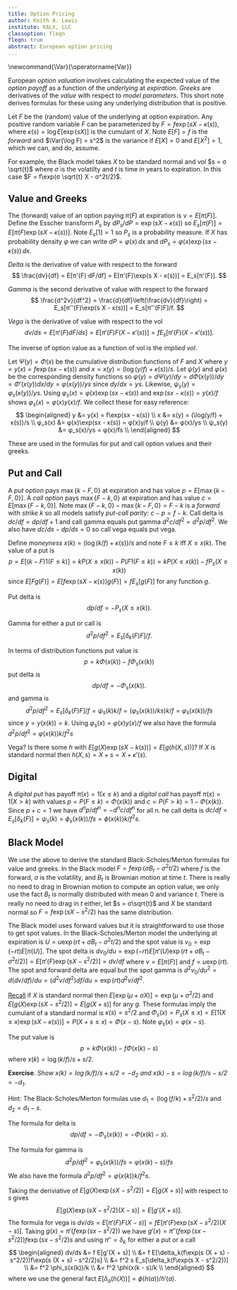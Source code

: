 ```yaml
---
title: Option Pricing
author: Keith A. Lewis
institute: KALX, LLC
classoption: fleqn
fleqn: true
abstract: European option pricing
...
```


\newcommand{\Var}{\operatorname{Var}}

European _option valuation_ involves calculating the expected value of
the _option payoff_ as a function of the _underlying_ at _expiration_.
_Greeks_ are derivatives of the _value_ with respect to _model parameters_.
This short note derives formulas for these using any underlying distribution
that is positive.

Let $F$ be the (random) value of the underlying at option expiration.
Any positive random variable $F$ can be parameterized by
$F = f \exp(s X - κ(s))$, where $κ(s) = \log E[\exp(s X)]$ is the cumulant of $X$.
Note $E[F] = f$ is the _forward_ and $\Var(\log F) = s^2$ is the variance
if $E[X] = 0$ and $E[X^2] = 1$, which we can, and do, assume.

For example, the Black model takes $X$ to be standard normal and _vol_
$s = σ \sqrt{t}$ where $σ$ is the volatilty and $t$ is time in years to expiration.
In this case $F = f\exp(σ \sqrt{t} X - σ^2t/2)$.

## Value and Greeks

The (forward) value of an option paying $π(F)$ at expiration is $v = E[π(F)]$.
Define the Esscher transform $P_s$ by $dP_s/dP = \exp(s X - κ(s))$ 
so $E_s[π(F)] = E[π(F)\exp(s X - κ(s))]$. Note $E_s[1] = 1$ so $P_s$ is a probability measure.
If $X$ has probability density $φ$ we can write $dP = φ(x)\,dx$
and $dP_s = φ(x)\exp(s x -  κ(s))\,dx$.

_Delta_ is the derivative of value with respect to the forward
$$
  \frac{dv}{df} = E[π'(F) dF/df] = E[π'(F)\exp(s X - κ(s))] = E_s[π'(F)].
$$

_Gamma_ is the second derivative of value with respect to the forward
$$
	\frac{d^2v}{df^2} = \frac{d}{df}\left(\frac{dv}{df}\right) = E_s[π''(F)\exp(s X - κ(s))] 
	= E_s[π''(F)F]/f.
$$

_Vega_ is  the derivative of value with respect to the vol
$$
	dv/ds = E[π'(F) dF/ds] = E[π'(F)F(X - κ'(s))] = fE_s[π'(F)(X - κ'(s))].
$$

The inverse of option value as a function of vol is the _implied vol_.

Let $Ψ(y) = Φ(x)$ be the cumulative distribution functions of $F$ and $X$
where $y = y(x) = f\exp(sx -  κ(s))$ and $x = x(y) = (\log(y/f) + κ(s))/s$.
Let $ψ(y)$ and $φ(x)$ be the corresponding density functions so
$ψ(y) = dΨ(y)/dy = dΦ(x(y))/dy = Φ'(x(y))dx/dy = φ(x(y))/ys$
since $dy/dx = ys$. Likewise, $ψ_s(y) = φ_s(x(y))/ys$.
Using $φ_s(x) = φ(x)\exp(s x -  κ(s))$ and $\exp(sx -  κ(s)) = y(x)/f$
shows $φ_s(x) = φ(x)y(x)/f$. We collect these for easy reference:
$$
\begin{aligned}
	y &= y(x) = f\exp(sx -  κ(s)) \\
	x &= x(y) = (\log(y/f) + κ(s))/s \\
	φ_s(x) &= φ(x)\exp(sx -  κ(s)) = φ(x)y/f \\
	ψ(y) &= φ(x)/ys \\
	ψ_s(y) &= φ_s(x)/ys = φ(x)/fs \\
\end{aligned}
$$

These are used in the formulas for put and call option values and their greeks.

## Put and Call

A _put option_ pays $\max\{k - F,0\}$ at expiration and has value $p = E[\max\{k - F,0\}]$.
A _call option_ pays $\max\{F - k, 0\}$ at expiration and has value $c = E[\max\{F - k, 0\}]$.
Note $\max\{F - k, 0\} - \max\{k - F,0\} = F - k$ is a _forward_ with _strike_ $k$ so
all models satisfy _put-call parity_: $c - p = f - k$.
Call delta is $dc/df = dp/df + 1$ and call gamma equals put gamma $d^2c/df^2 = d^2p/df^2$.
We also have $dc/ds - dp/ds = 0$ so call vega equals put vega.

Define _moneyness_ $x(k) = (\log(k/f) + κ(s))/s$ and note $F \le k$ iff $X \le x(k)$. 
The value of a put is
$$
  p = E[(k - F)1(F\le k)] = k P(X \le x(k)) - P(F 1(F \le k)) = k P(X \le x(k)) - f P_s(X \le x(k))
$$
since $E[Fg(F)] = E[f\exp(s X - κ(s))g(F)] = fE_s[g(F)]$ for any function $g$.

Put delta is
$$
	dp/df = -P_s(X \le x(k)). 
$$

Gamma for either a put or call is
$$
	d^2p/df^2 = E_s[δ_k(F)F]/f.
$$

In terms of distribution functions put value is
$$
	p = kΦ(x(k)) - fΦ_s(x(k))
$$
put delta is 
$$
	dp/df = -Φ_s(x(k)).
$$
and gamma is
$$
	d^2p/df^2 = E_s[δ_k(F)F]/f = ψ_s(k)k/f = (φ_s(x(k))/ks)k/f = φ_s(x(k))/fs
$$
since $y = y(x(k)) = k$.  Using $φ_s(x) = φ(x)y(x)/f$ we also have the formula
$d^2p/df^2 = φ(x(k))k/f^2s$

Vega? Is there some $h$ with $E[g(X)\exp(s X - k(s))] = E[g(h(X,s))]$?
If $X$ is standard normal then $h(X,s) = X + s = X + \kappa'(s)$.

## Digital

A _digital put_ has payoff $\pi(x) = 1(x \le k)$ and a _digital call_ has payoff $\pi(x) = 1(X > k)$
with values $p = P(F \le k) = \Phi(x(k))$ and $c = P(F > k) = 1 - \Phi(x(k))$.
Since $p + c = 1$ we have $d^np/df^n = -d^nc/df^n$ for all $n$.
he call delta is $dc/df = E_s[\delta_k(F)] = \psi_s(k) = \phi_s(x(k))/fs = \phi(x(k))k/f^2s$.

## Black Model

We use the above to derive the standard Black-Scholes/Merton formulas
for value and greeks. In the Black model $F = f\exp(σB_t - σ^2t/2)$ where
$f$ is the forward, $σ$ is the volatility, and
$B_t$ is Brownian motion at time $t$. There is really no need to drag
in Brownian motion to compute an option value, we only use the fact
$B_t$ is normally distributed with mean $0$ and variance $t$. There is really no need
to drag in $t$ either, let $s = σ\sqrt{t}$ and $X$ be standard normal
so $F = f\exp(sX - s^2/2)$ has the same distribution.

The Black model uses forward values but it is straightforward to
use those to get spot values. In the Black-Scholes/Merton model
the underlying at expiration is
$U = u\exp(rt + σB_t - σ^2t/2)$ and the spot value is $v_0 = \exp(-rt)E[\pi(U)]$. 
The spot delta is $dv_0/du = \exp(-rt)E[\pi'(U)\exp(rt + σB_t - σ^2t/2)]
= E[\pi'(F)\exp(s X - s^2/2)] = dv/df$ where $v = E[\pi(F)]$ and $f = u\exp(rt)$.
The spot and forward delta are equal but
the spot gamma is $d^2v_0/du^2 = d(dv/df)/du = (d^2v/df^2) df/du = \exp(rt) d^2v/df^2$.

[Recall](cdf.html#normal) if $X$ is standard normal then $E[\exp(μ + σ X)] = \exp(μ + σ^2/2)$
and $E[g(X)\exp(s X - s^2/2)] = E[g(X + s)]$ for any $g$.
These formulas imply the cumulant of a standard normal is $κ(s) = s^2/2$
and $Φ_s(x) = P_s(X\le x) = E[1(X\le x)\exp(s X - κ(s))] = P(X + s \le x) = Φ(x - s)$.
Note $φ_s(x) = φ(x - s)$.

The put value is 
$$
	p = k Φ(x(k)) - f Φ(x(k) - s)
$$
where $x(k) = \log(k/f)/s + s/2$.

__Exercise__. _Show $x(k) = \log(k/f)/s + s/2 = -d_2$ and $x(k) - s = \log(k/f)/s - s/2 = -d_1$_.

Hint: The Black-Scholes/Merton formulas use $d_1 = (\log(f/k) + s^2/2)/s$ and $d_2 = d_1 - s$.

The formula for delta is
$$
	dp/df = -Φ_s(x(k)) = -Φ(x(k) - s).
$$

The formula for gamma is
$$
	d^2p/df^2 = φ_s(x(k))/fs = φ(x(k) - s)/fs
$$
We also have the formula $d^2p/df^2 = φ(x(k))k/f^2s$.

Taking the deriviative of $E[g(X)\exp(s X - s^2/2)] = E[g(X + s)]$ with
respect to $s$ gives
$$
	E[g(X)\exp(s X - s^2/2)(X - s)] = E[g'(X + s)].
$$
The formula for vega is $dv/ds = E[\pi'(F)F(X - s)] = f E[\pi'(F)\exp(s X - s^2/2)(X - s)]$.
Taking $g(x) = \pi'(f\exp(s x - s^2/2))$ we have $g'(x) = \pi''(f\exp(s x - s^2/2))f\exp(s x - s^2/2)s$
and using $\pi'' = \delta_k$ for either a put or a call
$$
\begin{aligned}
dv/ds &= f E[g'(X + s)] \\
      &= f E[\delta_k(f\exp(s (X + s) - s^2/2))f\exp(s (X + s) - s^2/2)s] \\
      &= f^2 s E_s[\delta_k(f\exp(s X - s^2/2))] \\
      &= f^2 \phi_s(x(k))/k \\
      &= f^2 \phi(x(k - s)/k \\
\end{aligned}
$$
where we use the general fact $E[\delta_a(h(X))] = \phi(h(a))/h'(a)$.

<!--
## Discrete

A _discrete_ random variable has values $(x_i)$ with probabilities $(p_i)$ where
$p_i \ge 0$ and $\sum_i p_i = 1$.
Its cdf is $P(X\le x) = \sum_i 1(x_i\le x) p_i$ and pdf is $\sum_i δ_{x_i} p_i$.
The cumulant is $κ(s) = \log(\sum_ie^{s x_i} p_i) = \log e(s)$ so
$κ'(s) = e'(s)/e(s)$ and $κ''(s) = (e(s) e''(s) - e'(s)^2)/e(s)^2$.
Note $e^{(n)}(s) = \sum_i e^{s x_i} x_i^n p_i$ for $n \ge 0$.

## Trinomial

Define $X$ by $P(x = -a) = p$, $P(X = b) = q$, and $P(X = 0) = 1 - p - q$, $a,b\ge 0$.
If $0 = E[X] = -ap + bq$ and $\Var(X) = E[X^2] = a^2p + b^2 q$ then
$p = 1/a(a + b)$ and $q = 1/b(a+b)$. The condition $p + q \le 1$
is $ab \ge 1$. We parameterize this by $a = e^α$, $b = e^β$
where $α + β\ge 0$ so $p = 1/e^{α}(e^α + e^β)$
and $q = 1/e^{β}(e^α + e^β)$. Note $a,b\ge0$ for all $α,β$.

The cumulant is 

$$
\begin{aligned}
κ(s) &= \log E[\exp(sX)] \\
     &= \log(p\exp(-sa) + (1 - p - q) + q\exp(sb)) \\
     &= \log(
	 		\exp(-se^α)/e^{α}(e^α + e^β)
			+ (1 - 1/e^{α}(e^α + e^β) - 1/e^β(e^α + e^β))
			+ \exp(se^β)/e^{β}(e^α + e^β)) \\
\end{aligned}
$$

## Remarks

If the cumulative distribution function of $X$ is $Φ$, that is $P(X\le x) = Φ(x)$,
and $g$ is invertible then the cdf of $Y = g(X)$ is $Ψ = Φ\circ g^{-1}$. For example,
if $X$ has mean $0$ and variance $1$ and $g(x) = μ + σ x$ then $Y = g(X)$ has mean
$μ$, variance $σ^2$, and $Ψ(y) = P(Y\le y) = Φ((y - μ)/σ)$.

The probability density function of $Y = g(X)$ is $ψ(y) = Ψ'(y) =
(φ\circ g^{-1}(y))(g^{-1})'(y)$.  Recall $(g^{-1})'(y) = 1/g'\circ
g^{-1}(y)$ so  $ψ(y) = (φ(g^{-1}(y))/g'(g^{-1}(y)) = φ(x)/g'(x)$
if $g(x) = y$.
-->

